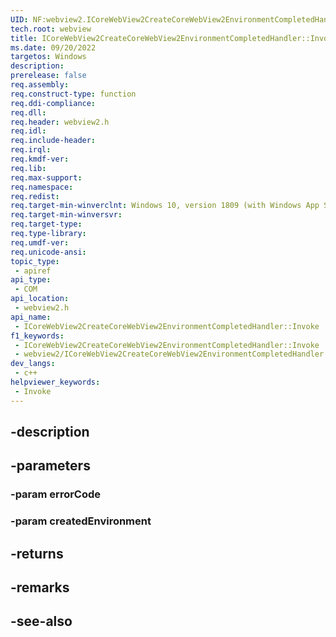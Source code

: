 ```yaml
---
UID: NF:webview2.ICoreWebView2CreateCoreWebView2EnvironmentCompletedHandler.Invoke
tech.root: webview
title: ICoreWebView2CreateCoreWebView2EnvironmentCompletedHandler::Invoke
ms.date: 09/20/2022
targetos: Windows
description: 
prerelease: false
req.assembly: 
req.construct-type: function
req.ddi-compliance: 
req.dll: 
req.header: webview2.h
req.idl: 
req.include-header: 
req.irql: 
req.kmdf-ver: 
req.lib: 
req.max-support: 
req.namespace: 
req.redist: 
req.target-min-winverclnt: Windows 10, version 1809 (with Windows App SDK 1.1 or later)
req.target-min-winversvr: 
req.target-type: 
req.type-library: 
req.umdf-ver: 
req.unicode-ansi: 
topic_type:
 - apiref
api_type:
 - COM
api_location:
 - webview2.h
api_name:
 - ICoreWebView2CreateCoreWebView2EnvironmentCompletedHandler::Invoke
f1_keywords:
 - ICoreWebView2CreateCoreWebView2EnvironmentCompletedHandler::Invoke
 - webview2/ICoreWebView2CreateCoreWebView2EnvironmentCompletedHandler::Invoke
dev_langs:
 - c++
helpviewer_keywords:
 - Invoke
---
```


## -description

## -parameters

### -param errorCode

### -param createdEnvironment

## -returns

## -remarks

## -see-also

